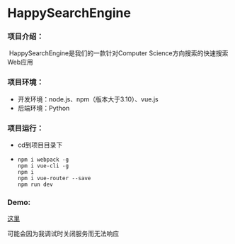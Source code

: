 # HappySearchEngine
### 项目介绍：

​	HappySearchEngine是我们的一款针对Computer Science方向搜索的快速搜索Web应用

### 项目环境：

- 开发环境：node.js、npm（版本大于3.10）、vue.js
- 后端环境：Python

### 项目运行：

- cd到项目目录下

- ```
  npm i webpack -g
  npm i vue-cli -g
  npm i
  npm i vue-router --save
  npm run dev
  ```

### Demo:

[这里](120.78.90.129/:8080)

可能会因为我调试时关闭服务而无法响应
